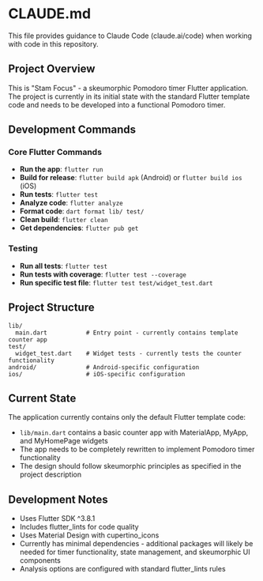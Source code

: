 # CLAUDE.md

This file provides guidance to Claude Code (claude.ai/code) when working with code in this repository.

## Project Overview

This is "Stam Focus" - a skeumorphic Pomodoro timer Flutter application. The project is currently in its initial state with the standard Flutter template code and needs to be developed into a functional Pomodoro timer.

## Development Commands

### Core Flutter Commands
- **Run the app**: `flutter run`
- **Build for release**: `flutter build apk` (Android) or `flutter build ios` (iOS)
- **Run tests**: `flutter test`
- **Analyze code**: `flutter analyze`
- **Format code**: `dart format lib/ test/`
- **Clean build**: `flutter clean`
- **Get dependencies**: `flutter pub get`

### Testing
- **Run all tests**: `flutter test`
- **Run tests with coverage**: `flutter test --coverage`
- **Run specific test file**: `flutter test test/widget_test.dart`

## Project Structure

```
lib/
  main.dart           # Entry point - currently contains template counter app
test/
  widget_test.dart    # Widget tests - currently tests the counter functionality
android/              # Android-specific configuration
ios/                  # iOS-specific configuration  
```

## Current State

The application currently contains only the default Flutter template code:
- `lib/main.dart` contains a basic counter app with MaterialApp, MyApp, and MyHomePage widgets
- The app needs to be completely rewritten to implement Pomodoro timer functionality
- The design should follow skeumorphic principles as specified in the project description

## Development Notes

- Uses Flutter SDK ^3.8.1
- Includes flutter_lints for code quality
- Uses Material Design with cupertino_icons
- Currently has minimal dependencies - additional packages will likely be needed for timer functionality, state management, and skeumorphic UI components
- Analysis options are configured with standard flutter_lints rules
